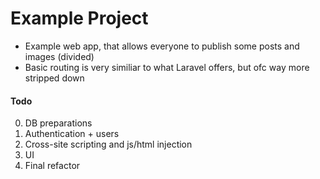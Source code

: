 # Example Project

- Example web app, that allows everyone to publish some posts and images (divided)
- Basic routing is very similiar to what Laravel offers, but ofc way more stripped down

#### Todo
0. DB preparations
1. Authentication + users
2. Cross-site scripting and js/html injection
3. UI
4. Final refactor
